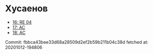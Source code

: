 # Хусаенов
- [16: RE 04](16.md)
- [17: AC](17.md)
- [18: AC](18.md)

Commit: fbbca43bee33d68a28509d2ef2b59b211b04c38d
 fetched at: 20201012-194806
